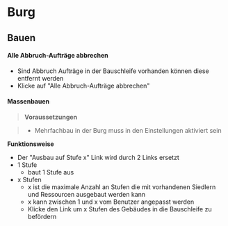 # Burg

## Bauen

#### Alle Abbruch-Aufträge abbrechen

+ Sind Abbruch Aufträge in der Bauschleife vorhanden können diese entfernt werden
+ Klicke auf "Alle Abbruch-Aufträge abbrechen"

#### Massenbauen

> **Voraussetzungen**

> + Mehrfachbau in der Burg muss in den Einstellungen aktiviert sein

**Funktionsweise**

+ Der "Ausbau auf Stufe x" Link wird durch 2 Links ersetzt
+ 1 Stufe 
	+ baut 1 Stufe aus
+ x Stufen
	+ x ist die maximale Anzahl an Stufen die mit vorhandenen Siedlern und Ressourcen ausgebaut werden kann
	+ x kann zwischen 1 und x vom Benutzer angepasst werden
	+ Klicke den Link um x Stufen des Gebäudes in die Bauschleife zu befördern
